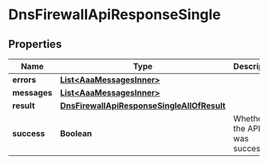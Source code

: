 

# DnsFirewallApiResponseSingle


## Properties

| Name | Type | Description | Notes |
|------------ | ------------- | ------------- | -------------|
|**errors** | [**List&lt;AaaMessagesInner&gt;**](AaaMessagesInner.md) |  |  |
|**messages** | [**List&lt;AaaMessagesInner&gt;**](AaaMessagesInner.md) |  |  |
|**result** | [**DnsFirewallApiResponseSingleAllOfResult**](DnsFirewallApiResponseSingleAllOfResult.md) |  |  |
|**success** | **Boolean** | Whether the API call was successful |  |



